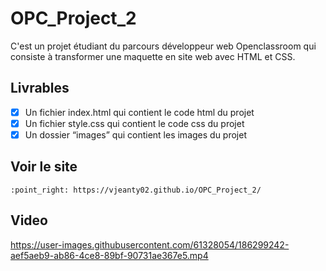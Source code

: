 # OPC_Project_2

C'est un projet étudiant du parcours développeur web Openclassroom qui consiste à transformer une maquette en site web avec HTML et CSS.

## Livrables
- [x] Un fichier index.html qui contient le code html du projet 
- [x] Un fichier style.css qui contient le code css du projet 
- [x] Un dossier “images” qui contient les images du projet

## Voir le site
	:point_right: https://vjeanty02.github.io/OPC_Project_2/

## Video
https://user-images.githubusercontent.com/61328054/186299242-aef5aeb9-ab86-4ce8-89bf-90731ae367e5.mp4

